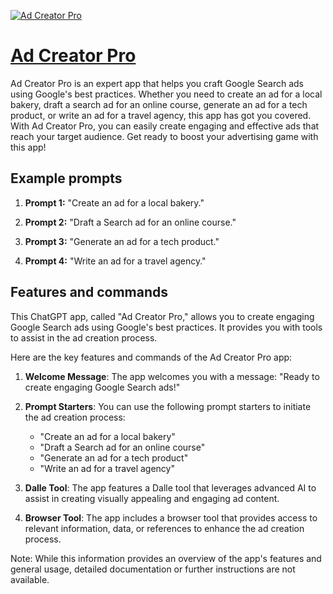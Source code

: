 [![Ad Creator Pro](https://files.oaiusercontent.com/file-Queg66IgI8LYDFHuWvLzqOUN?se=2123-10-20T16%3A30%3A11Z&sp=r&sv=2021-08-06&sr=b&rscc=max-age%3D31536000%2C%20immutable&rscd=attachment%3B%20filename%3Deb715796-8355-4cae-bff9-f68fc07fbe49.png&sig=Q5rmdr1yBpskf8f7IG%2Bg2LPr9jeK7lZgRB2j7qZIHcc%3D)](https://chat.openai.com/g/g-0FplbkI9f-ad-creator-pro)

# [Ad Creator Pro](https://chat.openai.com/g/g-0FplbkI9f-ad-creator-pro)

Ad Creator Pro is an expert app that helps you craft Google Search ads using Google's best practices. Whether you need to create an ad for a local bakery, draft a search ad for an online course, generate an ad for a tech product, or write an ad for a travel agency, this app has got you covered. With Ad Creator Pro, you can easily create engaging and effective ads that reach your target audience. Get ready to boost your advertising game with this app!

## Example prompts

1. **Prompt 1:** "Create an ad for a local bakery."

2. **Prompt 2:** "Draft a Search ad for an online course."

3. **Prompt 3:** "Generate an ad for a tech product."

4. **Prompt 4:** "Write an ad for a travel agency."

## Features and commands

This ChatGPT app, called "Ad Creator Pro," allows you to create engaging Google Search ads using Google's best practices. It provides you with tools to assist in the ad creation process.

Here are the key features and commands of the Ad Creator Pro app:

1. **Welcome Message**: The app welcomes you with a message: "Ready to create engaging Google Search ads!"

2. **Prompt Starters**: You can use the following prompt starters to initiate the ad creation process:
   - "Create an ad for a local bakery"
   - "Draft a Search ad for an online course"
   - "Generate an ad for a tech product"
   - "Write an ad for a travel agency"

3. **Dalle Tool**: The app features a Dalle tool that leverages advanced AI to assist in creating visually appealing and engaging ad content.

4. **Browser Tool**: The app includes a browser tool that provides access to relevant information, data, or references to enhance the ad creation process.

Note: While this information provides an overview of the app's features and general usage, detailed documentation or further instructions are not available.